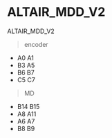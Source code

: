 # ALTAIR_MDD_V2
ALTAIR_MDD_V2

> encoder
 * A0 A1
 * B3 A5
 * B6 B7
 * C5 C7

> MD
 * B14 B15
 * A8 A11
 * A6 A7
 * B8 B9
